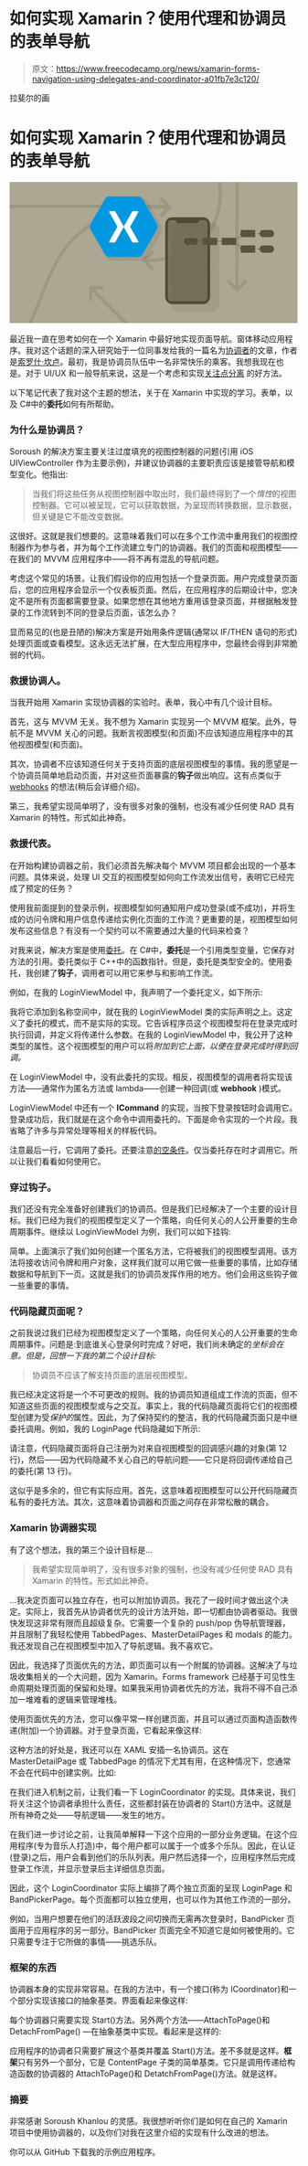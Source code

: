 # 如何实现 Xamarin？使用代理和协调员的表单导航

> 原文：<https://www.freecodecamp.org/news/xamarin-forms-navigation-using-delegates-and-coordinator-a01fb7e3c120/>

拉斐尔的画

# 如何实现 Xamarin？使用代理和协调员的表单导航

![1*jQnSCD-sqgoSDH9ucrFRKA](img/69afff77dad90978cede4f1fadc2f57e.png)

最近我一直在思考如何在一个 Xamarin 中最好地实现页面导航。窗体移动应用程序。我对这个话题的深入研究始于一位同事发给我的一篇名为[协调者](http://khanlou.com/2015/10/coordinators-redux/)的文章，作者是[索罗什·坎卢](http://khanlou.com/)。最初，我是协调员队伍中一名非常快乐的乘客。我想我现在也是。对于 UI/UX 和一般导航来说，这是一个考虑和实现[关注点分离](https://en.wikipedia.org/wiki/Separation_of_concerns) 的好方法。

以下笔记代表了我对这个主题的想法，关于在 Xamarin 中实现的学习。表单，以及 C#中的**委托**如何有所帮助。

### 为什么是协调员？

Soroush 的解决方案主要关注过度填充的视图控制器的问题(引用 iOS UIViewController 作为主要示例)，并建议协调器的主要职责应该是接管导航和模型变化。他指出:

> 当我们将这些任务从视图控制器中取出时，我们最终得到了一个*惰性*的视图控制器。它可以被呈现，它可以获取数据，为呈现而转换数据，显示数据，但关键是它不能改变数据。

这很好。这就是我们想要的。这意味着我们可以在多个工作流中重用我们的视图控制器作为参与者，并为每个工作流建立专门的协调器。我们的页面和视图模型——在我们的 MVVM 应用程序中——将不再有混乱的导航问题。

考虑这个常见的场景。让我们假设你的应用包括一个登录页面。用户完成登录页面后，您的应用程序会显示一个仪表板页面。然后，在应用程序的后期设计中，您决定不是所有页面都需要登录。如果您想在其他地方重用该登录页面，并根据触发登录的工作流转到不同的登录后页面，该怎么办？

显而易见的(也是丑陋的)解决方案是开始用条件逻辑(通常以 IF/THEN 语句的形式)处理页面或查看模型。这永远无法扩展，在大型应用程序中，您最终会得到非常脆弱的代码。

### 救援协调人。

当我开始用 Xamarin 实现协调器的实验时。表单，我心中有几个设计目标。

首先，这与 MVVM 无关。我不想为 Xamarin 实现另一个 MVVM 框架。此外，导航不是 MVVM 关心的问题。我断言视图模型(和页面)不应该知道应用程序中的其他视图模型(和页面)。

其次，协调者不应该知道任何关于支持页面的底层视图模型的事情。我的愿望是一个协调员简单地启动页面，并对这些页面暴露的**钩子**做出响应。这有点类似于 [webhooks](https://en.wikipedia.org/wiki/Webhook) 的想法(稍后会详细介绍)。

第三，我希望实现简单明了，没有很多对象的强制，也没有减少任何使 RAD 具有 Xamarin 的特性。形式如此神奇。

### 救援代表。

在开始构建协调器之前，我们必须首先解决每个 MVVM 项目都会出现的一个基本问题。具体来说，处理 UI 交互的视图模型如何向工作流发出信号，表明它已经完成了预定的任务？

使用我前面提到的登录示例，视图模型如何通知用户成功登录(或不成功)，并将生成的访问令牌和用户信息传递给实例化页面的工作流？更重要的是，视图模型如何发布这些信息？有没有一个契约可以不需要通过大量的代码来检查？

对我来说，解决方案是使用[委托](https://docs.microsoft.com/en-us/dotnet/csharp/language-reference/keywords/delegate)。在 C#中，**委托**是一个引用类型变量，它保存对方法的引用。委托类似于 C++中的函数指针。但是，委托是类型安全的。使用委托，我创建了**钩子**，调用者可以用它来参与和影响工作流。

例如，在我的 LoginViewModel 中，我声明了一个委托定义，如下所示:

我将它添加到名称空间中，就在我的 LoginViewModel 类的实际声明之上。这定义了委托的模式，而不是实际的实现。它告诉程序员这个视图模型将在登录完成时执行回调，并定义将传递什么参数。在我的 LoginViewModel 中，我公开了这种类型的属性。这个视图模型的用户可以将*附加到它上面，以便在登录完成时得到回调。*

在 LoginViewModel 中，没有此委托的实现。相反，视图模型的调用者将实现该方法——通常作为匿名方法或 lambda——创建一种回调(或 **webhook** )模式。

LoginViewModel 中还有一个 **ICommand** 的实现，当按下登录按钮时会调用它。登录成功后，我们就是在这个命令中调用委托的。下面是命令实现的一个片段。我省略了许多与异常处理等相关的样板代码。

注意最后一行，它调用了委托。还要注意[的空条件](https://docs.microsoft.com/en-us/dotnet/csharp/language-reference/operators/null-conditional-operators)。仅当委托存在时才调用它。所以让我们看看如何使用它。

### 穿过钩子。

我们还没有完全准备好创建我们的协调员。但是我们已经解决了一个主要的设计目标。我们已经为我们的视图模型定义了一个策略，向任何关心的人公开重要的生命周期事件。继续以 LoginViewModel 为例，我们可以如下挂钩:

简单。上面演示了我们如何创建一个匿名方法，它将被我们的视图模型调用。该方法将接收访问令牌和用户对象，这样我们就可以用它做一些重要的事情，比如存储数据和导航到下一页。这就是我们的协调员发挥作用的地方。他们会用这些钩子做一些重要的事情。

### 代码隐藏页面呢？

之前我说过我们已经为视图模型定义了一个策略，向任何关心的人公开重要的生命周期事件。问题是:到底谁关心登录何时完成？好吧，我们尚未确定的*坐标会在意。但是，回想一下我的第二个设计目标:*

> 协调员不应该了解支持页面的底层视图模型。

我已经决定这将是一个不可更改的规则。我的协调员知道组成工作流的页面，但不知道这些页面的视图模型或与之交互。事实上，我的代码隐藏页面将它们的视图模型创建为受*保护的*属性。因此，为了保持契约的整洁，我的代码隐藏页面只是中继委托调用。例如，我的 LoginPage 代码隐藏如下所示:

请注意，代码隐藏页面将自己注册为对来自视图模型的回调感兴趣的对象(第 12 行)，然后——因为代码隐藏不关心自己的导航问题——它只是将回调传递给自己的委托(第 13 行)。

这似乎是多余的，但它有实际应用。首先，这意味着视图模型可以公开代码隐藏页私有的委托方法。其次，这意味着协调器和页面之间存在非常松散的耦合。

### Xamarin 协调器实现

有了这个想法，我的第三个设计目标是…

> 我希望实现简单明了，没有很多对象的强制，也没有减少任何使 RAD 具有 Xamarin 的特性。形式如此神奇。

…我决定页面可以独立存在，也可以附加协调员。我花了一段时间才做出这个决定。实际上，我首先从协调者优先的设计方法开始，即一切都由协调者驱动。我很快发现这非常有限而且超级复杂。它需要一个复杂的 push/pop 伪导航管理器，并且限制了我轻松使用 TabbedPages、MasterDetailPages 和 modals 的能力。我还发现自己在视图模型中加入了导航逻辑。我不喜欢它。

因此，我选择了页面优先的方法，即页面可以有一个附属的协调器。这解决了与垃圾收集相关的一个大问题，因为 Xamarin。Forms framework 已经基于可见性生命周期处理页面的保留和处理。如果我采用协调者优先的方法，我将不得不自己添加一堆难看的逻辑来管理堆栈。

使用页面优先的方法，您可以像平常一样创建页面，并且可以通过页面构造函数传递(附加)一个协调器。对于登录页面，它看起来像这样:

这种方法的好处是，我还可以在 XAML 安插一名协调员。这在 MasterDetailPage 或 TabbedPage 的情况下尤其有用，在这种情况下，您通常不会在代码中创建实例。比如:

在我们进入机制之前，让我们看一下 LoginCoordinator 的实现。具体来说，我们将关注这个协调者承担什么责任，这些都封装在协调者的 Start()方法中。这就是所有神奇之处——导航逻辑——发生的地方。

在我们进一步讨论之前，让我简单解释一下这个应用的一部分业务逻辑。在这个应用程序(专为音乐人打造)中，每个用户都可以属于一个或多个乐队。因此，在认证(登录)之后，用户会看到他们的乐队列表。用户然后选择一个，应用程序然后完成登录工作流，并显示登录后主详细信息页面。

因此，这个 LoginCoordinator 实际上编排了两个独立页面的呈现 LoginPage 和 BandPickerPage。每个页面都可以独立使用，也可以作为其他工作流的一部分。

例如，当用户想要在他们的活跃波段之间切换而无需再次登录时，BandPicker 页面用于应用程序的另一部分。BandPicker 页面完全不知道它是如何被使用的。它只需要专注于它所做的事情——挑选乐队。

### 框架的东西

协调器本身的实现非常容易。在我的方法中，有一个接口(称为 ICoordinator)和一个部分实现该接口的抽象基类。界面看起来像这样:

每个协调器只需要实现 Start()方法。另外两个方法——AttachToPage()和 DetachFromPage() —在抽象基类中实现。看起来是这样的:

应用程序的协调者只需要扩展这个基类并覆盖 Start()方法。差不多就是这样。**框架**只有另外一个部分，它是 ContentPage 子类的简单基类。它只是调用传递给构造函数的协调器的 AttachToPage()和 DetatchFromPage()方法。就是这样。

### 摘要

非常感谢 Soroush Khanlou 的灵感。我很想听听你们是如何在自己的 Xamarin 项目中使用协调器的，以及你们对我在这里介绍的实现有什么改进的想法。

你可以从 GitHub 下载我的示例应用程序。